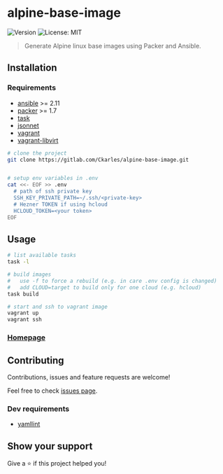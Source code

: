 # alpine-base-image
![Version](https://img.shields.io/badge/version-0.8-blue.svg?cacheSeconds=2592000)
![License: MIT](https://img.shields.io/badge/License-MIT-yellow.svg)

> Generate Alpine linux base images using Packer and Ansible.

## Installation

### Requirements

- [ansible](https://docs.ansible.com/ansible/latest/installation_guide/intro_installation.html) >= 2.11
- [packer](https://learn.hashicorp.com/tutorials/packer/get-started-install-cli) >= 1.7
- [task](https://taskfile.dev/#/installation)
- [jsonnet](https://jsonnet.org)
- [vagrant](https://www.vagrantup.com/downloads)
- [vagrant-libvirt](https://github.com/vagrant-libvirt/vagrant-libvirt)

```sh
# clone the project
git clone https://gitlab.com/Ckarles/alpine-base-image.git


# setup env variables in .env
cat <<- EOF >> .env
  # path of ssh private key
  SSH_KEY_PRIVATE_PATH=~/.ssh/<private-key>
  # Hezner TOKEN if using hcloud
  HCLOUD_TOKEN=<your token>
EOF
```

## Usage

```sh
# list available tasks
task -l

# build images
#   use -f to force a rebuild (e.g. in care .env config is changed)
#   add CLOUD=target to build only for one cloud (e.g. hcloud)
task build

# start and ssh to vagrant image
vagrant up
vagrant ssh
```


### [Homepage](https://gitlab.com/Ckarles/alpine-base-image)

## Contributing

Contributions, issues and feature requests are welcome!

Feel free to check [issues page](https://gitlab.com/Ckarles/alpine-base-image/-/issues).

### Dev requirements

- [yamllint](https://yamllint.readthedocs.io/en/stable/quickstart.html)

## Show your support

Give a ⭐️ if this project helped you!
